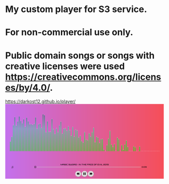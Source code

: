 # My custom player for S3 service.
# For non-commercial use only.
# Public domain songs or songs with creative licenses were used https://creativecommons.org/licenses/by/4.0/.
https://darkost12.github.io/player/
![Demonstation](https://github.com/darkost12/player/blob/master/demonstation.PNG)
